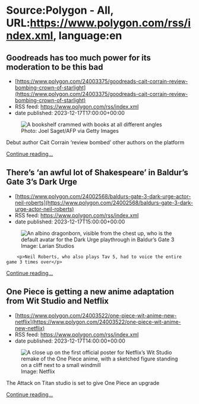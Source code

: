 # Source:Polygon -  All, URL:https://www.polygon.com/rss/index.xml, language:en

## Goodreads has too much power for its moderation to be this bad
 - [https://www.polygon.com/24003375/goodreads-cait-corrain-review-bombing-crown-of-starlight](https://www.polygon.com/24003375/goodreads-cait-corrain-review-bombing-crown-of-starlight)
 - RSS feed: https://www.polygon.com/rss/index.xml
 - date published: 2023-12-17T17:00:00+00:00

<figure>
      <img alt="A bookshelf crammed with books at all different angles" src="https://cdn.vox-cdn.com/thumbor/hBN_0tJIFQUZCuTewtZ-HEvg57A=/0x296:7488x4508/640x360/cdn.vox-cdn.com/uploads/chorus_image/image/72972165/1677637853.0.jpg" />
        <figcaption>Photo: Joel Saget/AFP via Getty Images</figcaption>
    </figure>

  <p>Debut author Cait Corrain ‘review bombed’ other authors on the platform</p>
  <p>
    <a href="https://www.polygon.com/24003375/goodreads-cait-corrain-review-bombing-crown-of-starlight">Continue reading&hellip;</a>
  </p>

## There’s ‘an awful lot of Shakespeare’ in Baldur’s Gate 3’s Dark Urge
 - [https://www.polygon.com/24002568/baldurs-gate-3-dark-urge-actor-neil-roberts](https://www.polygon.com/24002568/baldurs-gate-3-dark-urge-actor-neil-roberts)
 - RSS feed: https://www.polygon.com/rss/index.xml
 - date published: 2023-12-17T15:00:00+00:00

<figure>
      <img alt="An albino dragonborn, visible from the chest up, who is the default avatar for the Dark Urge playthrough in Baldur’s Gate 3" src="https://cdn.vox-cdn.com/thumbor/9UvhKGNPk1zsEeKeZoQ3KF5vs-A=/0x0:2560x1440/640x360/cdn.vox-cdn.com/uploads/chorus_image/image/72971910/WwG8Mh6.0.png" />
        <figcaption>Image: Larian Studios</figcaption>
    </figure>


  		<p>Neil Roberts, who also plays Tav 5, had to voice the entire game 3 times over</p>
  <p>
    <a href="https://www.polygon.com/24002568/baldurs-gate-3-dark-urge-actor-neil-roberts">Continue reading&hellip;</a>
  </p>

## One Piece is getting a new anime adaptation from Wit Studio and Netflix
 - [https://www.polygon.com/24003522/one-piece-wit-anime-new-netflix](https://www.polygon.com/24003522/one-piece-wit-anime-new-netflix)
 - RSS feed: https://www.polygon.com/rss/index.xml
 - date published: 2023-12-17T14:00:00+00:00

<figure>
      <img alt="A close up on the first official poster for Netflix’s Wit Studio remake of the One Piece anime, with a sketched figure standing on a cliff next to a small windmill" src="https://cdn.vox-cdn.com/thumbor/b0kMkMQtWYsJXaGpz4Qo53nahvs=/1004x311:2560x1186/640x360/cdn.vox-cdn.com/uploads/chorus_image/image/72971770/One_Piece_WIT.0.png" />
        <figcaption>Image: Netflix</figcaption>
    </figure>

  <p>The Attack on Titan studio is set to give One Piece an upgrade</p>
  <p>
    <a href="https://www.polygon.com/24003522/one-piece-wit-anime-new-netflix">Continue reading&hellip;</a>
  </p>

